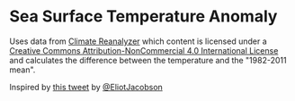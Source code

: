# Sea Surface Temperature Anomaly

Uses data from [Climate Reanalyzer](https://climatereanalyzer.org) which content is licensed under a [Creative Commons Attribution-NonCommercial 4.0 International License](http://creativecommons.org/licenses/by-nc/4.0/) and calculates the difference between the temperature and the "1982-2011 mean".

Inspired by [this tweet](https://twitter.com/EliotJacobson/status/1667571728984461312) by [@EliotJacobson](https://twitter.com/EliotJacobson)
